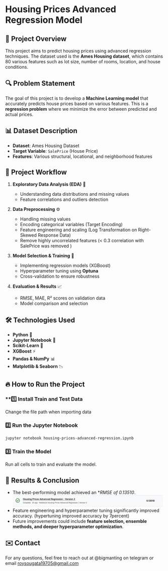# Housing Prices Advanced Regression Model

## 📌 Project Overview
This project aims to predict housing prices using advanced regression techniques. The dataset used is the **Ames Housing dataset**, which contains 80 various features such as lot size, number of rooms, location, and house conditions.

## 🔍 Problem Statement
The goal of this project is to develop a **Machine Learning model** that accurately predicts house prices based on various features. This is a **regression problem** where we minimize the error between predicted and actual prices.

## 📊 Dataset Description
- **Dataset**: Ames Housing Dataset
- **Target Variable**: `SalePrice` (House Price)
- **Features**: Various structural, locational, and neighborhood features

## 🚀 Project Workflow
1. **Exploratory Data Analysis (EDA)** 🧐
   - Understanding data distributions and missing values
   - Feature correlations and outliers detection

2. **Data Preprocessing** ⚙️
   - Handling missing values
   - Encoding categorical variables (Target Encoding)
   - Feature engineering and scaling (Log Transformation on Right-Skewed Response Data)
   - Remove highly uncorrelated features  (< 0.3 correlation with SalePrice was removed )

4. **Model Selection & Training** 🤖
   - Implementing regression models (XGBoost)
   - Hyperparameter tuning using **Optuna**
   - Cross-validation to ensure robustness

5. **Evaluation & Results** 📈
   - RMSE, MAE, R² scores on validation data
   - Model comparison and selection

## 🛠 Technologies Used
- **Python** 🐍
- **Jupyter Notebook** 📓
- **Scikit-Learn** 🤖
- **XGBoost** ⚡
- **Pandas & NumPy** 📊
- **Matplotlib & Seaborn** 📉

## 🔥 How to Run the Project
### **1️⃣ Install Train and Test  Data
Change the file path when importing data 

### **2️⃣ Run the Jupyter Notebook**
```bash
jupyter notebook housing-prices-advanced-regression.ipynb
```

### **3️⃣ Train the Model**
Run all cells to train and evaluate the model.


## 📌 Results & Conclusion
- The best-performing model achieved an **RMSE of 0.13510*.
![Model Performance](Kaggle_Submission_Score.png)
- Feature engineering and hyperparameter tuning significantly improved accuracy. (hypertuning improved accuracy by 7percent)
- Future improvements could include **feature selection, ensemble methods, and deeper hyperparameter optimization**.

## ✉️ Contact
For any questions, feel free to reach out at @bigmanting on telegram  or email roysougata19705@gmail.com

